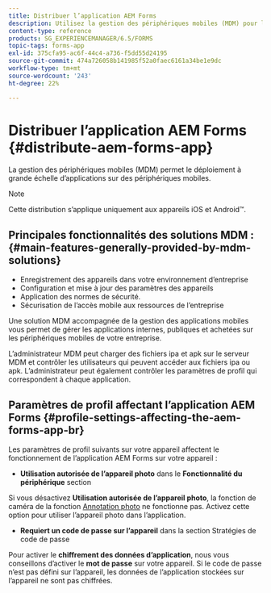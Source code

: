 ```yaml
---
title: Distribuer l’application AEM Forms
description: Utilisez la gestion des périphériques mobiles (MDM) pour le déploiement à grande échelle des applications sur les périphériques mobiles.
content-type: reference
products: SG_EXPERIENCEMANAGER/6.5/FORMS
topic-tags: forms-app
exl-id: 375cfa95-ac6f-44c4-a736-f5dd55d24195
source-git-commit: 474a726058b141985f52a0faec6161a34be1e9dc
workflow-type: tm+mt
source-wordcount: '243'
ht-degree: 22%

---
```


# Distribuer l’application AEM Forms {#distribute-aem-forms-app}

La gestion des périphériques mobiles (MDM) permet le déploiement à grande échelle d’applications sur des périphériques mobiles.

>[!NOTE]
>
>Cette distribution s’applique uniquement aux appareils iOS et Android™.

## Principales fonctionnalités des solutions MDM : {#main-features-generally-provided-by-mdm-solutions}

* Enregistrement des appareils dans votre environnement d’entreprise
* Configuration et mise à jour des paramètres des appareils
* Application des normes de sécurité.
* Sécurisation de l’accès mobile aux ressources de l’entreprise

Une solution MDM accompagnée de la gestion des applications mobiles vous permet de gérer les applications internes, publiques et achetées sur les périphériques mobiles de votre entreprise.

L’administrateur MDM peut charger des fichiers ipa et apk sur le serveur MDM et contrôler les utilisateurs qui peuvent accéder aux fichiers ipa ou apk. L’administrateur peut également contrôler les paramètres de profil qui correspondent à chaque application.

## Paramètres de profil affectant l’application AEM Forms {#profile-settings-affecting-the-aem-forms-app-br}

Les paramètres de profil suivants sur votre appareil affectent le fonctionnement de l’application AEM Forms sur votre appareil :

* **Utilisation autorisée de l’appareil photo** dans le **Fonctionnalité du périphérique** section

Si vous désactivez **Utilisation autorisée de l’appareil photo**, la fonction de caméra de la fonction [Annotation photo](/help/forms/using/add-attachments.md) ne fonctionne pas. Activez cette option pour utiliser l’appareil photo dans l’application.

* **Requiert un code de passe sur l’appareil** dans la section Stratégies de code de passe

Pour activer le **chiffrement des données d’application**, nous vous conseillons d’activer le **mot de passe** sur votre appareil. Si le code de passe n’est pas défini sur l’appareil, les données de l’application stockées sur l’appareil ne sont pas chiffrées.
